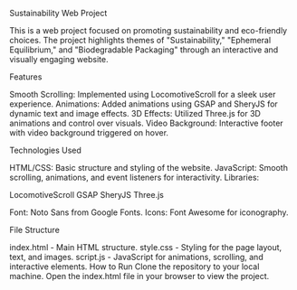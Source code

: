 Sustainability Web Project

This is a web project focused on promoting sustainability and eco-friendly choices. The project highlights themes of "Sustainability," "Ephemeral Equilibrium," and "Biodegradable Packaging" through an interactive and visually engaging website.

Features

Smooth Scrolling: Implemented using LocomotiveScroll for a sleek user experience.
Animations: Added animations using GSAP and SheryJS for dynamic text and image effects.
3D Effects: Utilized Three.js for 3D animations and control over visuals.
Video Background: Interactive footer with video background triggered on hover.

Technologies Used

HTML/CSS: Basic structure and styling of the website.
JavaScript: Smooth scrolling, animations, and event listeners for interactivity.
Libraries:

LocomotiveScroll
GSAP
SheryJS
Three.js

Font: Noto Sans from Google Fonts.
Icons: Font Awesome for iconography.

File Structure

index.html - Main HTML structure.
style.css - Styling for the page layout, text, and images.
script.js - JavaScript for animations, scrolling, and interactive elements.
How to Run
Clone the repository to your local machine.
Open the index.html file in your browser to view the project.
